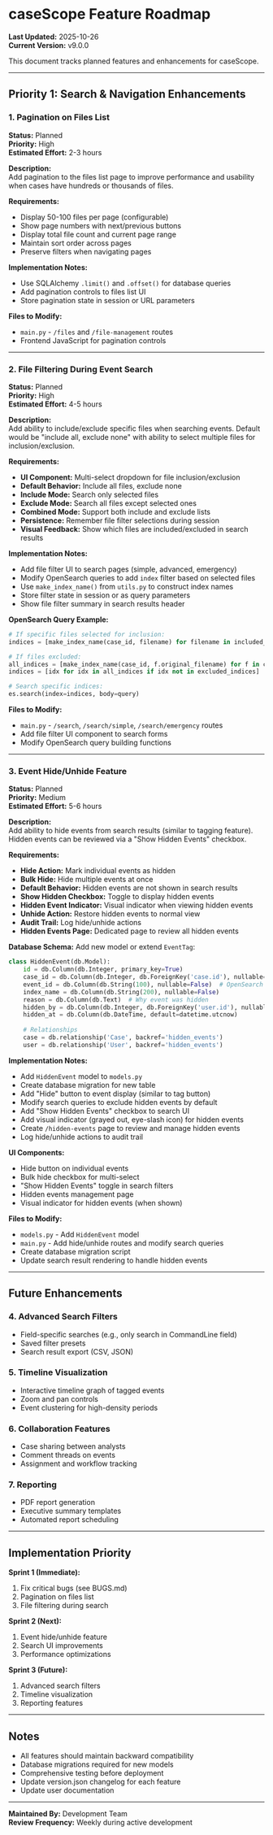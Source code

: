 # caseScope Feature Roadmap

**Last Updated:** 2025-10-26  
**Current Version:** v9.0.0

This document tracks planned features and enhancements for caseScope.

---

## Priority 1: Search & Navigation Enhancements

### 1. Pagination on Files List
**Status:** Planned  
**Priority:** High  
**Estimated Effort:** 2-3 hours  

**Description:**  
Add pagination to the files list page to improve performance and usability when cases have hundreds or thousands of files.

**Requirements:**
- Display 50-100 files per page (configurable)
- Show page numbers with next/previous buttons
- Display total file count and current page range
- Maintain sort order across pages
- Preserve filters when navigating pages

**Implementation Notes:**
- Use SQLAlchemy `.limit()` and `.offset()` for database queries
- Add pagination controls to files list UI
- Store pagination state in session or URL parameters

**Files to Modify:**
- `main.py` - `/files` and `/file-management` routes
- Frontend JavaScript for pagination controls

---

### 2. File Filtering During Event Search
**Status:** Planned  
**Priority:** High  
**Estimated Effort:** 4-5 hours  

**Description:**  
Add ability to include/exclude specific files when searching events. Default would be "include all, exclude none" with ability to select multiple files for inclusion/exclusion.

**Requirements:**
- **UI Component:** Multi-select dropdown for file inclusion/exclusion
- **Default Behavior:** Include all files, exclude none
- **Include Mode:** Search only selected files
- **Exclude Mode:** Search all files except selected ones
- **Combined Mode:** Support both include and exclude lists
- **Persistence:** Remember file filter selections during session
- **Visual Feedback:** Show which files are included/excluded in search results

**Implementation Notes:**
- Add file filter UI to search pages (simple, advanced, emergency)
- Modify OpenSearch queries to add `index` filter based on selected files
- Use `make_index_name()` from `utils.py` to construct index names
- Store filter state in session or as query parameters
- Show file filter summary in search results header

**OpenSearch Query Example:**
```python
# If specific files selected for inclusion:
indices = [make_index_name(case_id, filename) for filename in included_files]

# If files excluded:
all_indices = [make_index_name(case_id, f.original_filename) for f in case_files]
indices = [idx for idx in all_indices if idx not in excluded_indices]

# Search specific indices:
es.search(index=indices, body=query)
```

**Files to Modify:**
- `main.py` - `/search`, `/search/simple`, `/search/emergency` routes
- Add file filter UI component to search forms
- Modify OpenSearch query building functions

---

### 3. Event Hide/Unhide Feature
**Status:** Planned  
**Priority:** Medium  
**Estimated Effort:** 5-6 hours  

**Description:**  
Add ability to hide events from search results (similar to tagging feature). Hidden events can be reviewed via a "Show Hidden Events" checkbox.

**Requirements:**
- **Hide Action:** Mark individual events as hidden
- **Bulk Hide:** Hide multiple events at once
- **Default Behavior:** Hidden events are not shown in search results
- **Show Hidden Checkbox:** Toggle to display hidden events
- **Hidden Event Indicator:** Visual indicator when viewing hidden events
- **Unhide Action:** Restore hidden events to normal view
- **Audit Trail:** Log hide/unhide actions
- **Hidden Events Page:** Dedicated page to review all hidden events

**Database Schema:**
Add new model or extend `EventTag`:
```python
class HiddenEvent(db.Model):
    id = db.Column(db.Integer, primary_key=True)
    case_id = db.Column(db.Integer, db.ForeignKey('case.id'), nullable=False)
    event_id = db.Column(db.String(100), nullable=False)  # OpenSearch document ID
    index_name = db.Column(db.String(200), nullable=False)
    reason = db.Column(db.Text)  # Why event was hidden
    hidden_by = db.Column(db.Integer, db.ForeignKey('user.id'), nullable=False)
    hidden_at = db.Column(db.DateTime, default=datetime.utcnow)
    
    # Relationships
    case = db.relationship('Case', backref='hidden_events')
    user = db.relationship('User', backref='hidden_events')
```

**Implementation Notes:**
- Add `HiddenEvent` model to `models.py`
- Create database migration for new table
- Add "Hide" button to event display (similar to tag button)
- Modify search queries to exclude hidden events by default
- Add "Show Hidden Events" checkbox to search UI
- Add visual indicator (grayed out, eye-slash icon) for hidden events
- Create `/hidden-events` page to review and manage hidden events
- Log hide/unhide actions to audit trail

**UI Components:**
- Hide button on individual events
- Bulk hide checkbox for multi-select
- "Show Hidden Events" toggle in search filters
- Hidden events management page
- Visual indicator for hidden events (when shown)

**Files to Modify:**
- `models.py` - Add `HiddenEvent` model
- `main.py` - Add hide/unhide routes and modify search queries
- Create database migration script
- Update search result rendering to handle hidden events

---

## Future Enhancements

### 4. Advanced Search Filters
- Field-specific searches (e.g., only search in CommandLine field)
- Saved filter presets
- Search result export (CSV, JSON)

### 5. Timeline Visualization
- Interactive timeline graph of tagged events
- Zoom and pan controls
- Event clustering for high-density periods

### 6. Collaboration Features
- Case sharing between analysts
- Comment threads on events
- Assignment and workflow tracking

### 7. Reporting
- PDF report generation
- Executive summary templates
- Automated report scheduling

---

## Implementation Priority

**Sprint 1 (Immediate):**
1. Fix critical bugs (see BUGS.md)
2. Pagination on files list
3. File filtering during search

**Sprint 2 (Next):**
1. Event hide/unhide feature
2. Search UI improvements
3. Performance optimizations

**Sprint 3 (Future):**
1. Advanced search filters
2. Timeline visualization
3. Reporting features

---

## Notes

- All features should maintain backward compatibility
- Database migrations required for new models
- Comprehensive testing before deployment
- Update version.json changelog for each feature
- Update user documentation

---

**Maintained By:** Development Team  
**Review Frequency:** Weekly during active development

